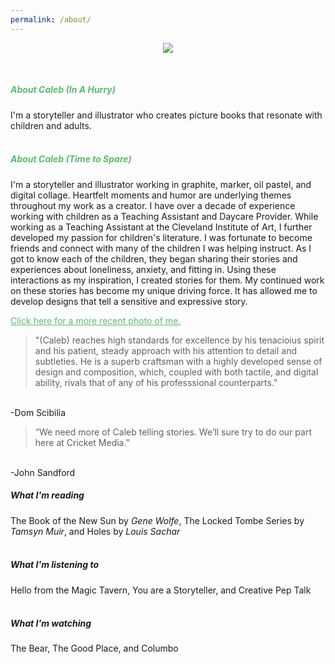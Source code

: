 ```yaml
---
permalink: /about/
---
```

<p align="center">
    <img src="/images/ChildCaleb.png" />
</p>
</br>

<h5 style="color: #5ABB71;">About Caleb (In A Hurry)</h5>
I'm a storyteller and illustrator who creates picture books that resonate with children and adults. <br>
<br>
<h5 style="color: #5ABB71;">About Caleb (Time to Spare)</h5>

I'm a storyteller and illustrator working in graphite, marker, oil pastel, and digital collage. Heartfelt moments and humor are underlying themes throughout my work as a creator. I have over a decade of experience working with children as a Teaching Assistant and Daycare Provider. While working as a Teaching Assistant at the Cleveland Institute of Art, I further developed my passion for children's literature. I was fortunate to become friends and connect with many of the children I was helping instruct. As I got to know each of the children, they began sharing their stories and experiences about loneliness, anxiety, and fitting in. Using these interactions as my inspiration, I created stories for them. My continued work on these stories has become my unique driving force. It has allowed me to develop designs that tell a sensitive and expressive story.<br>

<u><p style="color:#C68975;"><a href= "/current/" style="color: #5ABB71"> Click here for a more recent photo of me. </a> <br></u></p> 

>"(Caleb) reaches high standards for excellence by his tenacioius spirit and his patient, steady approach with his attention to detail and subtleties. He is a superb craftsman with a highly developed sense of design and composition, which, coupled with both tactile, and digital ability, rivals that of any of his professsional counterparts."<br>
<br>
-Dom Scibilia

>“We need more of Caleb telling stories. We’ll sure try to do our part here at Cricket Media.”<br>
<br>
-John Sandford

<br>
<h5>What I'm reading</h5>
The Book of the New Sun by <i>Gene Wolfe</i>, The Locked Tombe Series by <i>Tamsyn Muir</i>, and Holes by <i>Louis Sachar</i><br>
 <br>
<h5>What I'm listening to</h5>
Hello from the Magic Tavern, You are a Storyteller, and Creative Pep Talk<br>
 <br>
<h5>What I'm watching</h5>
The Bear, The Good Place, and Columbo<br>
<br>